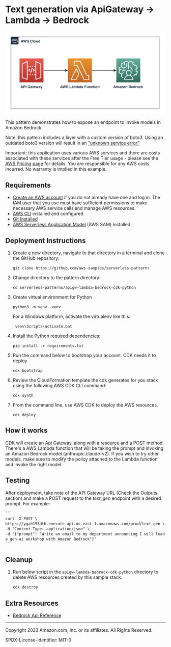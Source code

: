 # Text generation via ApiGateway -> Lambda -> Bedrock

![architecture](architecture/architecture.png)

This pattern demonstrates how to expose an endpoint to invoke models in Amazon Bedrock.

Note: this pattern includes a layer with a custom version of boto3. Using an outdated boto3 version will result in an ["unknown service error"](https://repost.aws/knowledge-center/lambda-python-runtime-errors)

Important: this application uses various AWS services and there are costs associated with these services after the Free Tier usage - please see the [AWS Pricing page](https://aws.amazon.com/pricing/) for details. You are responsible for any AWS costs incurred. No warranty is implied in this example.

## Requirements

* [Create an AWS account](https://portal.aws.amazon.com/gp/aws/developer/registration/index.html) if you do not already have one and log in. The IAM user that you use must have sufficient permissions to make necessary AWS service calls and manage AWS resources.
* [AWS CLI](https://docs.aws.amazon.com/cli/latest/userguide/install-cliv2.html) installed and configured
* [Git Installed](https://git-scm.com/book/en/v2/Getting-Started-Installing-Git)
* [AWS Serverless Application Model](https://docs.aws.amazon.com/serverless-application-model/latest/developerguide/serverless-sam-cli-install.html) (AWS SAM) installed

## Deployment Instructions

1. Create a new directory, navigate to that directory in a terminal and clone the GitHub repository:
    ``` 
    git clone https://github.com/aws-samples/serverless-patterns
    ```
1. Change directory to the pattern directory:
    ```
    cd serverless-patterns/apigw-lambda-bedrock-cdk-python
    ```
1. Create virtual environment for Python
    ```
    python3 -m venv .venv
    ```
    For a Windows platform, activate the virtualenv like this:
    ```
    .venv\Scripts\activate.bat
    ```
1. Install the Python required dependencies:
    ```
    pip install -r requirements.txt
    ```
1. Run the command below to bootstrap your account. CDK needs it to deploy
    ```
    cdk bootstrap
    ```
1. Review the CloudFormation template the cdk generates for you stack using the following AWS CDK CLI command:
    ```
    cdk synth
    ```
1. From the command line, use AWS CDK to deploy the AWS resources.
    ```
    cdk deploy
    ```

## How it works

CDK will create an Api Gateway, along with a resource and a POST method. There's a AWS Lambda function that will be taking the prompt and invoking an Amazon Bedrock model (anthropic.claude-v2). If you wish to try other models, make sure to modify the policy attached to the Lambda function and invoke the right model.

## Testing

After deployment, take note of the API Gateway URL (Check the Outputs section) and make a POST request to the *text_gen* endpoint with a desired prompt. For example:

    ```
    curl -X POST \
    https://ygah153dth.execute-api.us-east-1.amazonaws.com/prod/text_gen \
    -H "Content-Type: application/json" \
    -d '{"prompt": "Write an email to my department announcing I will lead a gen-ai workshop with Amazon Bedrock"}'
    ```


## Cleanup
 
1. Run below script in the `apigw-lambda-bedrock-cdk-python` directory to delete AWS resources created by this sample stack.
    ```bash
    cdk destroy
    ```

## Extra Resources
* [Bedrock Api Reference](https://docs.aws.amazon.com/bedrock/latest/APIReference/welcome.html)

----
Copyright 2023 Amazon.com, Inc. or its affiliates. All Rights Reserved.

SPDX-License-Identifier: MIT-0